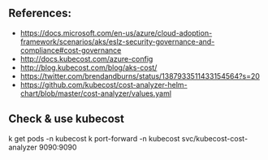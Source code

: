## References:

* https://docs.microsoft.com/en-us/azure/cloud-adoption-framework/scenarios/aks/eslz-security-governance-and-compliance#cost-governance
* http://docs.kubecost.com/azure-config
* http://blog.kubecost.com/blog/aks-cost/
* https://twitter.com/brendandburns/status/1387933511433154564?s=20
* https://github.com/kubecost/cost-analyzer-helm-chart/blob/master/cost-analyzer/values.yaml

## Check & use kubecost

k get pods -n kubecost
k port-forward -n kubecost svc/kubecost-cost-analyzer 9090:9090
